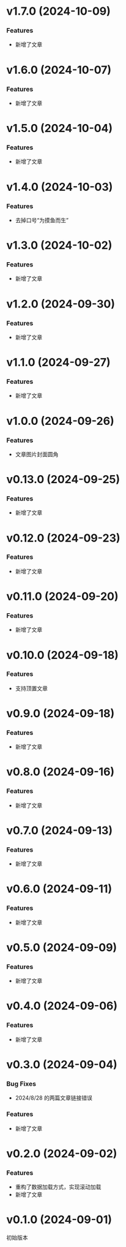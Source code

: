 # v1.7.0 (2024-10-09)

### Features

- 新增了文章

# v1.6.0 (2024-10-07)

### Features

- 新增了文章

# v1.5.0 (2024-10-04)

### Features

- 新增了文章

# v1.4.0 (2024-10-03)

### Features

- 去掉口号“为摸鱼而生”

# v1.3.0 (2024-10-02)

### Features

- 新增了文章

# v1.2.0 (2024-09-30)

### Features

- 新增了文章

# v1.1.0 (2024-09-27)

### Features

- 新增了文章

# v1.0.0 (2024-09-26)

### Features

- 文章图片封面圆角

# v0.13.0 (2024-09-25)

### Features

- 新增了文章

# v0.12.0 (2024-09-23)

### Features

- 新增了文章

# v0.11.0 (2024-09-20)

### Features

- 新增了文章

# v0.10.0 (2024-09-18)

### Features

- 支持顶置文章

# v0.9.0 (2024-09-18)

### Features

- 新增了文章

# v0.8.0 (2024-09-16)

### Features

- 新增了文章

# v0.7.0 (2024-09-13)

### Features

- 新增了文章

# v0.6.0 (2024-09-11)

### Features

- 新增了文章

# v0.5.0 (2024-09-09)

### Features

- 新增了文章

# v0.4.0 (2024-09-06)

### Features

- 新增了文章

# v0.3.0 (2024-09-04)

### Bug Fixes

- 2024/8/28 的两篇文章链接错误

### Features

- 新增了文章

# v0.2.0 (2024-09-02)

### Features

- 重构了数据加载方式，实现滚动加载
- 新增了文章

# v0.1.0 (2024-09-01)

初始版本
